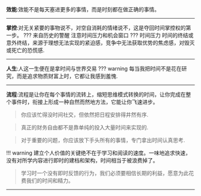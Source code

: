**效能**:效能不是每天塞进更多的事情，而是时刻都在做正确的事情。

---
**掌控**:对无关紧要的事物说不，对空自消耗的情绪说不，这是夺回时间掌控权的第一步。
??? 来自历史的警醒
	注意时间压力和机会窗口
	??? 时间压力
		时间的终结或意外终结，来源于理想无法实现的紧迫感，竞争中无法获取优势的焦虑感，对毁灭或死亡的恐慌感.

---
**人生**:人这一生便在是拿时间与世界交易
??? warning
	每当我把时间不是花在研究，而是追求物质财富上时，它都让我感到羞愧.

---

**流程**:流程是让你在每个事情的流转上，缩短思维模式转换的时间，让你完成在整个事件时，衔接上形成一种自然而然地方法，它能让你飞速进步。

> 你应该忙得没时间社交，但依然把日程安排得井然有序.

> 真正的财务自由都不是靠单纯的投入大量时间来实现的.

> 对于重要的问题，你应该放下手头所有的事情，专门拿出时间认真思考.

!!! warning
	建立个人价值的关键绝不在于学习和阅读的速度。一味地追求快速，没有对所学内容进行即时的建档和架构，时间相当于被浪费掉了。

> 学习时一个没有即时反馈的行为，我们必须要相信长期的利益，愿意为此花费我们的时间和精力。

---
